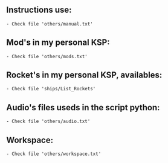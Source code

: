## Instructions use:
	- Check file 'others/manual.txt'

## Mod's in my personal KSP:
	- Check file 'others/mods.txt'

## Rocket's in my personal KSP, availables:
	- Check file 'ships/List_Rockets'

## Audio's files useds in the script python:
	- Check file 'others/audio.txt'

## Workspace:
	- Check file 'others/workspace.txt'	
